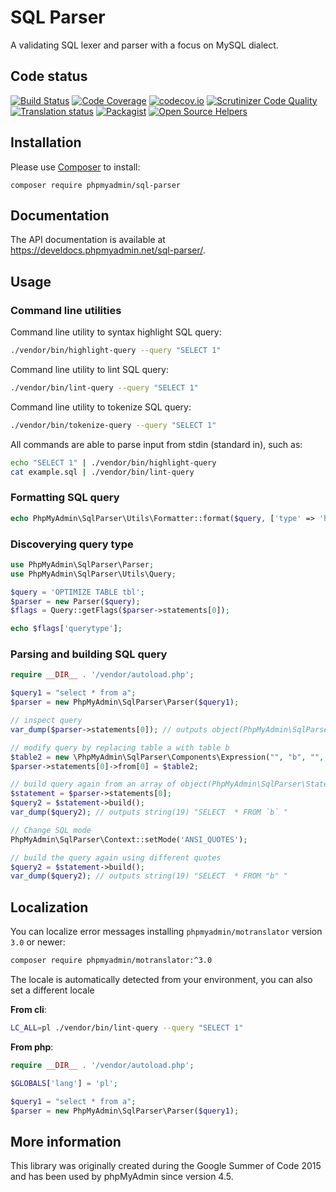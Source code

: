 # SQL Parser

A validating SQL lexer and parser with a focus on MySQL dialect.

## Code status

[![Build Status](https://travis-ci.org/phpmyadmin/sql-parser.svg?branch=master)](https://travis-ci.org/phpmyadmin/sql-parser)
[![Code Coverage](https://scrutinizer-ci.com/g/phpmyadmin/sql-parser/badges/coverage.png?b=master)](https://scrutinizer-ci.com/g/phpmyadmin/sql-parser/?branch=master)
[![codecov.io](https://codecov.io/github/phpmyadmin/sql-parser/coverage.svg?branch=master)](https://codecov.io/github/phpmyadmin/sql-parser?branch=master)
[![Scrutinizer Code Quality](https://scrutinizer-ci.com/g/phpmyadmin/sql-parser/badges/quality-score.png?b=master)](https://scrutinizer-ci.com/g/phpmyadmin/sql-parser/?branch=master)
[![Translation status](https://hosted.weblate.org/widgets/phpmyadmin/-/svg-badge.svg)](https://hosted.weblate.org/engage/phpmyadmin/?utm_source=widget)
[![Packagist](https://img.shields.io/packagist/dt/phpmyadmin/sql-parser.svg)](https://packagist.org/packages/phpmyadmin/sql-parser)
[![Open Source Helpers](https://www.codetriage.com/phpmyadmin/sql-parser/badges/users.svg)](https://www.codetriage.com/phpmyadmin/sql-parser)

## Installation

Please use [Composer][1] to install:

```
composer require phpmyadmin/sql-parser
```

## Documentation

The API documentation is available at 
<https://develdocs.phpmyadmin.net/sql-parser/>.

## Usage

### Command line utilities

Command line utility to syntax highlight SQL query:

```sh
./vendor/bin/highlight-query --query "SELECT 1"
```

Command line utility to lint SQL query:

```sh
./vendor/bin/lint-query --query "SELECT 1"
```

Command line utility to tokenize SQL query:

```sh
./vendor/bin/tokenize-query --query "SELECT 1"
```

All commands are able to parse input from stdin (standard in), such as:

```sh
echo "SELECT 1" | ./vendor/bin/highlight-query
cat example.sql | ./vendor/bin/lint-query
```
### Formatting SQL query

```php
echo PhpMyAdmin\SqlParser\Utils\Formatter::format($query, ['type' => 'html']);
```

### Discoverying query type

```php
use PhpMyAdmin\SqlParser\Parser;
use PhpMyAdmin\SqlParser\Utils\Query;

$query = 'OPTIMIZE TABLE tbl';
$parser = new Parser($query);
$flags = Query::getFlags($parser->statements[0]);

echo $flags['querytype'];
```

### Parsing and building SQL query

```php
require __DIR__ . '/vendor/autoload.php';

$query1 = "select * from a";
$parser = new PhpMyAdmin\SqlParser\Parser($query1);

// inspect query
var_dump($parser->statements[0]); // outputs object(PhpMyAdmin\SqlParser\Statements\SelectStatement)

// modify query by replacing table a with table b
$table2 = new \PhpMyAdmin\SqlParser\Components\Expression("", "b", "", "");
$parser->statements[0]->from[0] = $table2;

// build query again from an array of object(PhpMyAdmin\SqlParser\Statements\SelectStatement) to a string
$statement = $parser->statements[0];
$query2 = $statement->build();
var_dump($query2); // outputs string(19) "SELECT  * FROM `b` "

// Change SQL mode
PhpMyAdmin\SqlParser\Context::setMode('ANSI_QUOTES');

// build the query again using different quotes
$query2 = $statement->build();
var_dump($query2); // outputs string(19) "SELECT  * FROM "b" "
```

## Localization

You can localize error messages installing `phpmyadmin/motranslator` version `3.0` or newer:
```sh
composer require phpmyadmin/motranslator:^3.0
```

The locale is automatically detected from your environment, you can also set a different locale

**From cli**:
```sh
LC_ALL=pl ./vendor/bin/lint-query --query "SELECT 1"
```

**From php**:
```php
require __DIR__ . '/vendor/autoload.php';

$GLOBALS['lang'] = 'pl';

$query1 = "select * from a";
$parser = new PhpMyAdmin\SqlParser\Parser($query1);
```

## More information

This library was originally created during the Google Summer of Code 2015 and has been used by phpMyAdmin since version 4.5.

[1]:https://getcomposer.org/
